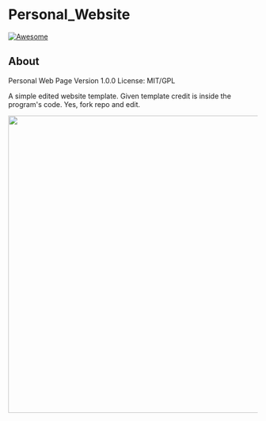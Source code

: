 # Personal_Website
[![Awesome](https://cdn.rawgit.com/sindresorhus/awesome/d7305f38d29fed78fa85652e3a63e154dd8e8829/media/badge.svg)](https://github.com/sindresorhus/awesome)
## About
Personal Web Page
Version 1.0.0
License: MIT/GPL

A simple edited website template. Given template credit is inside the program's code.
Yes, fork repo and edit.

<img src="https://i.imgur.com/ANxxRuY.jpg" width="900" height="600" />
